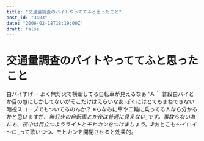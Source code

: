 ```yaml
---
title: "交通量調査のバイトやっててふと思ったこと"
post_id: "3403"
date: "2006-02-18T18:19:00Z"
draft: false
---
```


# 交通量調査のバイトやっててふと思ったこと

白バイすげー よく無灯火で横断してる自転車が見えるなぁ 'Ａ｀ 普段白バイとか目の敵にしかしてないがそこだけはえらいなあ ぼくにはとてもまねできない 暗視スコープでもついてるのんか？ ※ちなみに車や二輪に乗ってる人なら分かるかと思いますが、_無灯火の自転車とか夜は普通に見えない_です。事故らない為にも、夜中は目立つようライトとモヒカンをつけましょう。_♪おとこも～イロイ～ロ_って歌いつつ、モヒカンを開閉させると効果的。
